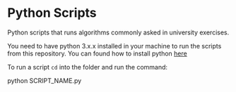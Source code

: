 # Python Scripts

Python scripts that runs algorithms commonly asked in university exercises.

You need to have python 3.x.x installed in your machine to run the scripts from this repository. You can found how to install python [here](https://www.python.org)

To run a script `cd` into the folder and run the command:

python SCRIPT_NAME.py
